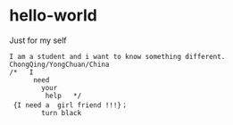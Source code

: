 # hello-world
Just for my self
   
   
   
    I am a student and i want to know something different.
    ChongQing/YongChuan/China
    /*   I
          need
            your
             help   */
     {I need a  girl friend !!!}；
            turn black
